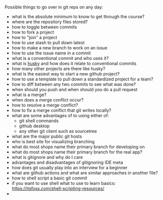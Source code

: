 Possible things to go over in git reps on any day:

- what is the absolute minimum to know to get through the course?
- where are the repository files stored?
- how to toggle between commits
- how to fork a project
- how to "join" a project
- how to use stash to pull down latest
- how to make a new branch to work on an issue
- how to use the issue name in a commit
- what is a conventional commit and who uses it?
- what is [husky](https://typicode.github.io/husky/#/) and how does it relate to conventional commits
- how many other projects are there like husky?
- what is the easiest way to start a new github project?
- how to use a template to pull down a standardized project for a team?
- how to diff between any two commits to see what was done?
- when should you push and when should you do a pull request
- what is a merge?
- when does a merge conflict occur?
- how to resolve a merge conflict?
- how to fix a merge conflict that git writes locally?
- what are some advantages of to using either of:
  - git shell commands
  - github desktop
  - any other git client such as sourcetree
- what are the major public git hosts
- who is best site for visualizing branching
- what do most shops name their primary branch for developing on
- what do most shops name their primary branch for the real app?
- what is gitignore and why do I care
- advantages and disadvantages of gitignoring IDE meta
- how does git usually play into an interview for a beginner
- what are github actions and what are similar approaches in another file?
- how to shell script a basic git commit
- if you want to use shell what to use to learn basics:
  https://itsfoss.com/shell-scripting-resources/
-